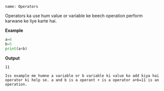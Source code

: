 ```ngMeta
name: Operators 

```

Operators ka use hum value or variable ke beech operation perform karwane ke liye karte hai.

**Example**

```python
a=6
b=5
print(a+b)
 ```
**Output**

`11`

`Iss example me humne a variable or b variable ki value ko add kiya hai operator ki help se.
a and b is a operant + is a operator
 a+b=11 is an operation.`
